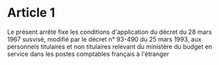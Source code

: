 # Article 1

Le présent arrêté fixe les conditions d'application du décret du 28 mars 1967 susvisé, modifié par le décret n° 93-490 du 25 mars 1993, aux personnels titulaires et non titulaires relevant du ministère du budget en service dans les postes comptables français à l'étranger
